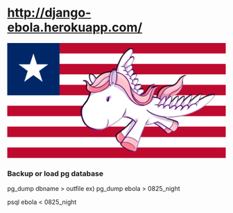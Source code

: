 # http://django-ebola.herokuapp.com/

![alt tag](static/images/djp-liberia.png)

### Backup or load pg database

pg_dump dbname > outfile
ex) pg_dump ebola > 0825_night

psql ebola < 0825_night
